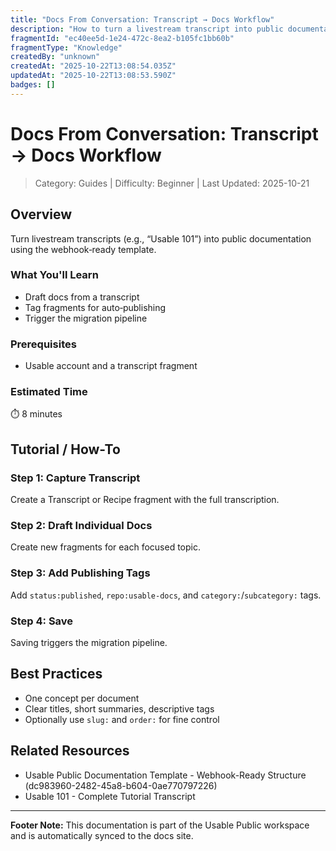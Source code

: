 ```yaml
---
title: "Docs From Conversation: Transcript → Docs Workflow"
description: "How to turn a livestream transcript into public documentation using tags and automation. Updated workflow guide."
fragmentId: "ec40ee5d-1e24-472c-8ea2-b105fc1bb60b"
fragmentType: "Knowledge"
createdBy: "unknown"
createdAt: "2025-10-22T13:08:54.035Z"
updatedAt: "2025-10-22T13:08:53.590Z"
badges: []
---
```


# Docs From Conversation: Transcript → Docs Workflow

> Category: Guides | Difficulty: Beginner | Last Updated: 2025-10-21

## Overview
Turn livestream transcripts (e.g., “Usable 101”) into public documentation using the webhook‑ready template.

### What You'll Learn
- Draft docs from a transcript
- Tag fragments for auto‑publishing
- Trigger the migration pipeline

### Prerequisites
- Usable account and a transcript fragment

### Estimated Time
⏱️ 8 minutes

## Tutorial / How-To

### Step 1: Capture Transcript
Create a Transcript or Recipe fragment with the full transcription.

### Step 2: Draft Individual Docs
Create new fragments for each focused topic.

### Step 3: Add Publishing Tags
Add `status:published`, `repo:usable-docs`, and `category:`/`subcategory:` tags.

### Step 4: Save
Saving triggers the migration pipeline.

## Best Practices
- One concept per document
- Clear titles, short summaries, descriptive tags
- Optionally use `slug:` and `order:` for fine control

## Related Resources
- Usable Public Documentation Template - Webhook-Ready Structure (dc983960-2482-45a8-b604-0ae770797226)
- Usable 101 - Complete Tutorial Transcript

---
**Footer Note:** This documentation is part of the Usable Public workspace and is automatically synced to the docs site.